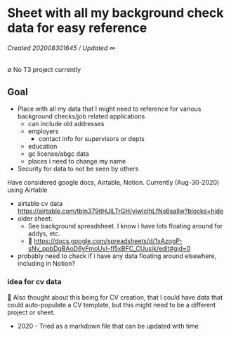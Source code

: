 # Sheet with all my background check data for easy reference
###### Created 202008301645 / Updated ∞
∅ No T3 project currently
## Goal
- Place with all my data that I might need to reference for various background checks/job related applications
	- can include old addresses
	- employers
		- contact info for supervisors or depts
	- education
	- gc license/abgc data
	- places i need to change my name
- Security for data to not be seen by others

Have considered google docs, Airtable, Notion. Currently (Aug-30-2020) using Airtable 
- airtable cv data https://airtable.com/tbln379jtHJlLTrGH/viwlcIhLfNs6saIlw?blocks=hide
- older sheet: 
	- See background spreadsheet. I know i have lots floating around for addys, etc. 
	- 🔗 https://docs.google.com/spreadsheets/d/1xAzqgP-sNv_ppbDgBAoD6yFmoUvI-fI5xBFC_CUusik/edit#gid=0
- probably need to check if i have any data floating around elsewhere, including in Notion?

### idea for cv data
🧠  Also thought about this being for CV creation, that I could have data that could auto-populate a CV template, but this might need to be a different project or sheet. 
- 2020 - Tried as a markdown file that can be updated with time
